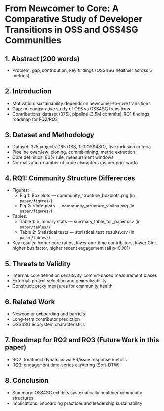 # From Newcomer to Core: A Comparative Study of Developer Transitions in OSS and OSS4SG Communities

## 1. Abstract (200 words)
- Problem, gap, contribution, key findings (OSS4SG healthier across 5 metrics)

## 2. Introduction
- Motivation: sustainability depends on newcomer-to-core transitions
- Gap: no comparative study of OSS vs OSS4SG transitions
- Contributions: dataset (375), pipeline (3.5M commits), RQ1 findings, roadmap for RQ2/RQ3

## 3. Dataset and Methodology
- Dataset: 375 projects (185 OSS, 190 OSS4SG), five inclusion criteria
- Pipeline overview: cloning, commit mining, metric extraction
- Core definition: 80% rule, measurement windows
- Normalization: number of code characters (as per prior work)

## 4. RQ1: Community Structure Differences
- Figures: 
  - Fig 1: Box plots — community_structure_boxplots.png (in `paper/figures/`)
  - Fig 2: Violin plots — community_structure_violins.png (in `paper/figures/`)
- Tables:
  - Table 1: Summary stats — summary_table_for_paper.csv (in `paper/tables/`)
  - Table 2: Statistical tests — statistical_test_results.csv (in `paper/tables/`)
- Key results: higher core ratios, lower one-time contributors, lower Gini, higher bus factor, higher recent engagement (all p<0.001)

## 5. Threats to Validity
- Internal: core definition sensitivity, commit-based measurement biases
- External: project selection and generalizability
- Construct: proxy measures for community health

## 6. Related Work
- Newcomer onboarding and barriers
- Long-term contributor prediction
- OSS4SG ecosystem characteristics

## 7. Roadmap for RQ2 and RQ3 (Future Work in this paper)
- RQ2: treatment dynamics via PR/issue response metrics
- RQ3: engagement time-series clustering (Soft-DTW)

## 8. Conclusion
- Summary: OSS4SG exhibits systematically healthier community structures
- Implications: onboarding practices and leadership sustainability